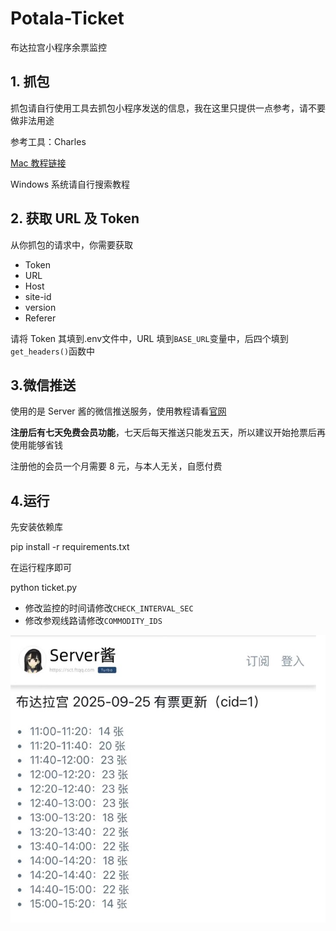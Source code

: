 # Potala-Ticket
布达拉宫小程序余票监控
## 1. 抓包
抓包请自行使用工具去抓包小程序发送的信息，我在这里只提供一点参考，请不要做非法用途

参考工具：Charles

[Mac 教程链接](https://juejin.cn/post/7044427519243583495)

Windows 系统请自行搜索教程
## 2. 获取 URL 及 Token
从你抓包的请求中，你需要获取
* Token
* URL
* Host
* site-id
* version
* Referer

请将 Token 其填到.env文件中，URL 填到`BASE_URL`变量中，后四个填到`get_headers()`函数中
## 3.微信推送
使用的是 Server 酱的微信推送服务，使用教程请看[官网](https://sct.ftqq.com/)

**注册后有七天免费会员功能**，七天后每天推送只能发五天，所以建议开始抢票后再使用能够省钱

注册他的会员一个月需要 8 元，与本人无关，自愿付费
## 4.运行
先安装依赖库

pip install -r requirements.txt

在运行程序即可

python ticket.py

* 修改监控的时间请修改`CHECK_INTERVAL_SEC`
* 修改参观线路请修改`COMMODITY_IDS`

![result](figure.jpg)


